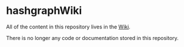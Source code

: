 # hashgraphWiki

All of the content in this repository lives in the [Wiki](https://github.com/ilyakmet/hashgraphWiki/wiki).

There is no longer any code or documentation stored in this repository.
